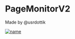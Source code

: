 # PageMonitorV2
Made by @usrdottik

[![name](https://cdn.discordapp.com/emojis/1343516784350728192.webp?size=96)]()

